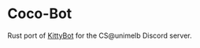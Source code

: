 # Coco-Bot

Rust port of [KittyBot](https://github.com/olliequ/KittyBot) for the CS@unimelb Discord server.
